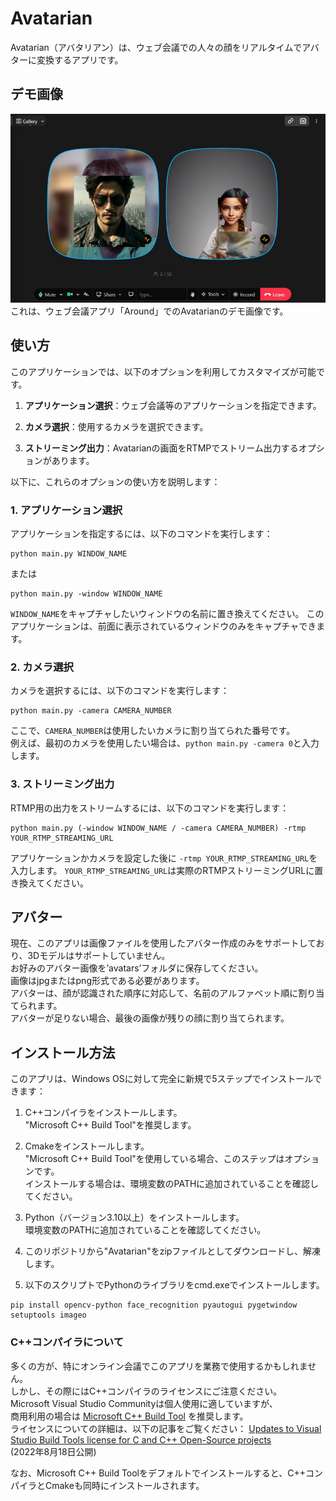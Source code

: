 # Avatarian
Avatarian（アバタリアン）は、ウェブ会議での人々の顔をリアルタイムでアバターに変換するアプリです。

## デモ画像
![Demo Image](media/avatarian_demo.jpg "Avatarian on Around")  
これは、ウェブ会議アプリ「Around」でのAvatarianのデモ画像です。

## 使い方
このアプリケーションでは、以下のオプションを利用してカスタマイズが可能です。

1. **アプリケーション選択**：ウェブ会議等のアプリケーションを指定できます。

2. **カメラ選択**：使用するカメラを選択できます。

3. **ストリーミング出力**：Avatarianの画面をRTMPでストリーム出力するオプションがあります。

以下に、これらのオプションの使い方を説明します：

### 1. アプリケーション選択
アプリケーションを指定するには、以下のコマンドを実行します：
```shell
python main.py WINDOW_NAME
```
または
```shell
python main.py -window WINDOW_NAME
```
```WINDOW_NAME```をキャプチャしたいウィンドウの名前に置き換えてください。
このアプリケーションは、前面に表示されているウィンドウのみをキャプチャできます。

### 2. カメラ選択
カメラを選択するには、以下のコマンドを実行します：
```shell
python main.py -camera CAMERA_NUMBER
```
ここで、```CAMERA_NUMBER```は使用したいカメラに割り当てられた番号です。  
例えば、最初のカメラを使用したい場合は、```python main.py -camera 0```と入力します。  

### 3. ストリーミング出力
RTMP用の出力をストリームするには、以下のコマンドを実行します：  
```shell
python main.py (-window WINDOW_NAME / -camera CAMERA_NUMBER) -rtmp YOUR_RTMP_STREAMING_URL
```
アプリケーションかカメラを設定した後に ```-rtmp YOUR_RTMP_STREAMING_URL```を入力します。
```YOUR_RTMP_STREAMING_URL```は実際のRTMPストリーミングURLに置き換えてください。  

## アバター
現在、このアプリは画像ファイルを使用したアバター作成のみをサポートしており、3Dモデルはサポートしていません。  
お好みのアバター画像を’avatars’フォルダに保存してください。  
画像はjpgまたはpng形式である必要があります。  
アバターは、顔が認識された順序に対応して、名前のアルファベット順に割り当てられます。  
アバターが足りない場合、最後の画像が残りの顔に割り当てられます。  

## インストール方法
このアプリは、Windows OSに対して完全に新規で5ステップでインストールできます：  

1. C++コンパイラをインストールします。  
"Microsoft C++ Build Tool"を推奨します。

3. Cmakeをインストールします。  
"Microsoft C++ Build Tool"を使用している場合、このステップはオプションです。  
インストールする場合は、環境変数のPATHに追加されていることを確認してください。

4. Python（バージョン3.10以上）をインストールします。  
環境変数のPATHに追加されていることを確認してください。

5. このリポジトリから"Avatarian"をzipファイルとしてダウンロードし、解凍します。

6. 以下のスクリプトでPythonのライブラリをcmd.exeでインストールします。
```
pip install opencv-python face_recognition pyautogui pygetwindow setuptools imageo
```

### C++コンパイラについて
多くの方が、特にオンライン会議でこのアプリを業務で使用するかもしれません。  
しかし、その際にはC++コンパイラのライセンスにご注意ください。  
Microsoft Visual Studio Communityは個人使用に適していますが、  
商用利用の場合は [Microsoft C++ Build Tool](https://visualstudio.microsoft.com/visual-cpp-build-tools/) を推奨します。  
ライセンスについての詳細は、以下の記事をご覧ください： [Updates to Visual Studio Build Tools license for C and C++ Open-Source projects](https://devblogs.microsoft.com/cppblog/updates-to-visual-studio-build-tools-license-for-c-and-cpp-open-source-projects/)  
(2022年8月18日公開)  

なお、Microsoft C++ Build Toolをデフォルトでインストールすると、C++コンパイラとCmakeも同時にインストールされます。
